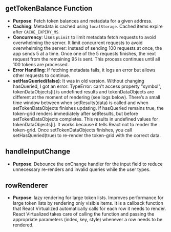 ## getTokenBalance Function
- **Purpose**: Fetch token balances and metadata for a given address.
- **Caching**: Metadata is cached using `localStorage`. Cached items expire after `CACHE_EXPIRY_MS`.
- **Concurrency**: Uses `pLimit` to limit metadata fetch requests to avoid overwhelming the server.
It limit concurrent requests to avoid overwhelming the server:
      Instead of sending 100 requests at once, the app sends 5 at a time.
      Once one of the 5 requests finishes, the next request from the remaining 95 is sent.
      This process continues until all 100 tokens are processed.
- **Error Handling**: If fetching metadata fails, it logs an error but allows other requests to continue.
- **setHasQueried(false)**: It was in old version. Without changing hasQueried, I got an error: TypeError: can't access property "symbol", tokenDataObjects[i] is undefined  results and tokenDataObjects are different at the moment of rendering (see logs below). There’s a small time window between when setResults(data) is called and when setTokenDataObjects finishes updating.    If hasQueried remains true, the token-grid renders immediately after setResults, but before setTokenDataObjects completes. This results in undefined values for tokenDataObjects[i]. It works because it tells React not to render the token-grid. Once setTokenDataObjects finishes, you call setHasQueried(true) to re-render the token-grid with the correct data.

## handleInputChange
- **Purpose**: Debounce the onChange handler for the input field to reduce unnecessary re-renders and invalid queries while the user types.

## rowRenderer
- **Purpose**: lazy rendering for large token lists. Improves performance for large token lists by rendering only visible items. It is a callback function that React Virtualized automatically calls for each row it needs to render. React Virtualized takes care of calling the function and passing the appropriate parameters (index, key, style) whenever a row needs to be rendered.